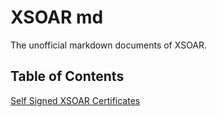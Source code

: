 # XSOAR md
The unofficial markdown documents of XSOAR.

## Table of Contents

[Self Signed XSOAR Certificates](Self-Signed-XSOAR-Certs/self-signed-certs.md)
